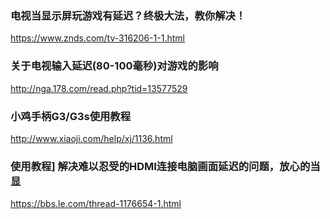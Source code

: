 ### 电视当显示屏玩游戏有延迟？终极大法，教你解决！
https://www.znds.com/tv-316206-1-1.html
### 关于电视输入延迟(80-100毫秒)对游戏的影响
http://nga.178.com/read.php?tid=13577529
### 小鸡手柄G3/G3s使用教程
http://www.xiaoji.com/help/xj/1136.html
### 使用教程] 解决难以忍受的HDMI连接电脑画面延迟的问题，放心的当显
https://bbs.le.com/thread-1176654-1.html